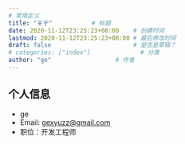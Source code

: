 ```yaml
---
# 常用定义
title: "关于"           # 标题
date: 2020-11-12T23:25:23+08:00    # 创建时间
lastmod: 2020-11-12T23:25:23+08:00 # 最后修改时间
draft: false                       # 是否是草稿？
# categories: ["index"]              # 分类
author: "ge"                  # 作者
---
```


## 个人信息

 - ge
 - Email: gexyuzz@gmail.com
 - 职位：开发工程师

